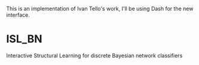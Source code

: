 This is an implementation of Ivan Tello's work, I'll be using Dash for the new interface. 
# ISL_BN
Interactive Structural Learning for discrete Bayesian network classifiers
